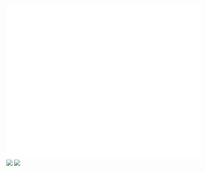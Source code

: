 <div align="center">
	<br>
	<img src="https://raw.githubusercontent.com/Yeongjae-Shin/Yeongjae-Shin/main/header.svg" width="800" height="400">
	<br>
</div>
<div class="box">
	<img src="https://github-readme-stats.vercel.app/api?username=Yeongjae-Shin&count_private=true&show_icons=true">
	<img src="https://github-readme-stats.vercel.app/api/top-langs/?username=Yeongjae-Shin">
</div>
